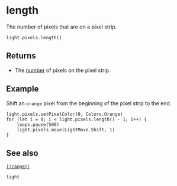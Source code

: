 # length

The number of pixels that are on a pixel strip.

```sig
light.pixels.length()
```

## Returns

* The [number](/types/number) of pixels on the pixel strip.

## Example

Shift an `orange` pixel from the beginning of the pixel strip to the end.

```blocks
light.pixels.setPixelColor(0, Colors.Orange)
for (let i = 0; i < light.pixels.length() - 1; i++) {
    loops.pause(500)
    light.pixels.move(LightMove.Shift, 1)
}
```
## See also

[``||range||``](/reference/light/neopixelstrip/range)

```package
light
```



